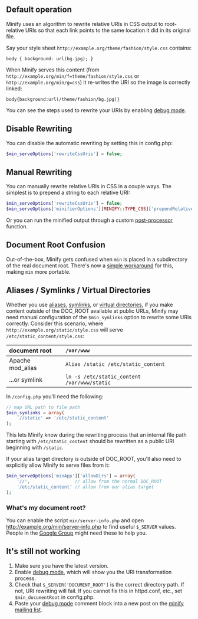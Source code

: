 ## Default operation

Minify uses an algorithm to rewrite relative URIs in CSS output to root-relative URIs so that each link points to the same location it did in its original file.

Say your style sheet `http://example.org/theme/fashion/style.css` contains:
```
body { background: url(bg.jpg); }
```

When Minify serves this content (from `http://example.org/min/f=theme/fashion/style.css` or `http://example.org/min/g=css`) it re-writes the URI so the image is correctly linked:
```
body{background:url(/theme/fashion/bg.jpg)}
```

You can see the steps used to rewrite your URIs by enabling [debug mode](Debugging.wiki.md).

## Disable Rewriting

You can disable the automatic rewriting by setting this in config.php:
```php
$min_serveOptions['rewriteCssUris'] = false;
```

## Manual Rewriting

You can manually rewrite relative URIs in CSS in a couple ways. The simplest is to prepend a string to each relative URI:
```php
$min_serveOptions['rewriteCssUris'] = false;
$min_serveOptions['minifierOptions'][MINIFY::TYPE_CSS]['prependRelativePath'] = '/css/';
```

Or you can run the minified output through a custom [post-processor](CookBook.wiki.md#Processing_Output_After_Minification.md) function.

## Document Root Confusion

Out-of-the-box, Minify gets confused when `min` is placed in a subdirectory of the real document root. There's now a [simple workaround](AlternateFileLayouts.md) for this, making `min` more portable.

## Aliases / Symlinks / Virtual Directories

Whether you use [aliases](http://httpd.apache.org/docs/2.2/mod/mod_alias.html), [symlinks](http://en.wikipedia.org/wiki/Symbolic_link), or [virtual directories](http://msdn.microsoft.com/en-us/library/zwk103ab.aspx), if you make content outside of the DOC\_ROOT available at public URLs, Minify may need manual configuration of the `$min_symlinks` option to rewrite some URIs correctly. Consider this scenario, where `http://example.org/static/style.css` will serve `/etc/static_content/style.css`:

| document root     | `/var/www`                                  |
|:------------------|:--------------------------------------------|
| Apache mod\_alias | `Alias /static /etc/static_content`         |
| ...or symlink     | `ln -s /etc/static_content /var/www/static` |

In `/config.php` you'll need the following:
```php
// map URL path to file path
$min_symlinks = array(
    '//static' => '/etc/static_content'
);
```
This lets Minify know during the rewriting process that an internal file path starting with `/etc/static_content` should be rewritten as a public URI beginning with `/static`.

If your alias target directory is outside of DOC\_ROOT, you'll also need to explicitly allow Minify to serve files from it:
```php
$min_serveOptions['minApp']['allowDirs'] = array(
    '//',                 // allow from the normal DOC_ROOT
    '/etc/static_content' // allow from our alias target
); 
```

### What's my document root?

You can enable the script `min/server-info.php` and open http://example.org/min/server-info.php to find useful `$_SERVER` values. People in the [Google Group](https://groups.google.com/forum/#!forum/minify) might need these to help you.

## It's still not working

  1. Make sure you have the latest version.
  1. Enable [debug mode](Debugging.wiki.md), which will show you the URI transformation process.
  1. Check that `$_SERVER['DOCUMENT_ROOT']` is the correct directory path. If not, URI rewriting will fail. If you cannot fix this in httpd.conf, etc., set `$min_documentRoot` in config.php.
  1. Paste your [debug mode](Debugging.wiki.md) comment block into a new post on the [minify mailing list](http://groups.google.com/group/minify).
